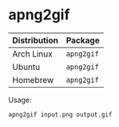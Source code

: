 # apng2gif

| Distribution | Package    |
| ------------ | ---------- |
| Arch Linux   | `apng2gif` |
| Ubuntu       | `apng2gif` |
| Homebrew     | `apng2gif` |

Usage:

```sh
apng2gif input.png output.gif
```
